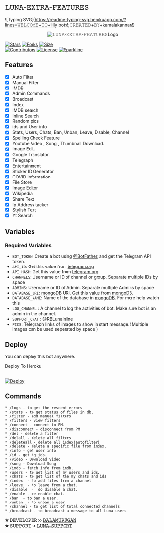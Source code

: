 ## 𝙻𝚄𝙽𝙰-𝙴𝚇𝚃𝚁𝙰-𝙵𝙴𝙰𝚃𝚄𝚁𝙴𝚂
 ![Typing SVG](https://readme-typing-svg.herokuapp.com/?lines=𝚆𝙴𝙻𝙲𝙾𝙼𝙴+𝚃𝙾+lilly bots!;𝙲𝚁𝙴𝙰𝚃𝙴𝙳+𝙱𝚈+kamalakannan!)
<p align="center">
  <img src="https://telegra.ph/file/28c3d6a3a6f8a372a9c21.jpg" alt="𝙻𝚄𝙽𝙰-𝙴𝚇𝚃𝚁𝙰-𝙵𝙴𝙰𝚃𝚄𝚁𝙴𝚂Logo">
</p>

[![Stars](https://img.shields.io/github/stars/BalamuruganDV/LUNA-XTRA-FEATURE?style=flat-square&color=pink)](https://github.com/BalamuruganDV/LUNA-XTRA-FEATURE/stargazers)
[![Forks](https://img.shields.io/github/forks/BalamuruganDV/LUNA-XTRA-FEATURE?style=flat-square&color=pink)](https://github.com/BalamuruganDV/LUNA-XTRA-FEATURE/fork)
[![Size](https://img.shields.io/github/repo-size/BalamuruganDV/LUNA-XTRA-FEATURE?style=flat-square&color=pink)](https://github.com//BalamuruganDV/LUNA-XTRA-FEATURE)      
[![Contributors](https://img.shields.io/github/contributors/BalamuruganDV/LUNA-XTRA-FEATURE?style=flat-square&color=pink)](https://github.com/BalamuruganDV/LUNA-XTRA-FEATURE/graphs/contributors)
[![License](https://img.shields.io/badge/License-AGPL-red)](https://github.com/BalamuruganDV/LUNA-XTRA-FEATURE/blob/main/LICENSE)
[![Sparkline](https://stars.medv.io/BalamuruganDV/LUNA-XTRA-FEATURE.svg)](https://stars.medv.io/BalamuruganDV/LUNA-XTRA-FEATURE)


## Features

- [x] Auto Filter
- [x] Manual Filter
- [x] IMDB
- [x] Admin Commands
- [x] Broadcast
- [x] Index
- [x] IMDB search
- [x] Inline Search
- [x] Random pics
- [x] ids and User info 
- [x] Stats, Users, Chats, Ban, Unban, Leave, Disable, Channel
- [x] Spelling Check Feature
- [x] Youtube Video , Song , Thumbnail Download.
- [x] Image Edit.
- [x] Google Translator.
- [x] Telegraph
- [x] Entertainment
- [x] Sticker ID Generator
- [x] COVID Information
- [x] File Store
- [X] Image Editor
- [x] Wikipedia
- [x] Share Text
- [x] Ip Address tacker
- [x] Stylish Text
- [x] Yt Search

## Variables

### Required Variables
* `BOT_TOKEN`: Create a bot using [@BotFather](https://telegram.dog/BotFather), and get the Telegram API token.
* `API_ID`: Get this value from [telegram.org](https://my.telegram.org/apps)
* `API_HASH`: Get this value from [telegram.org](https://my.telegram.org/apps)
* `CHANNELS`: Username or ID of channel or group. Separate multiple IDs by space
* `ADMINS`: Username or ID of Admin. Separate multiple Admins by space
* `DATABASE_URI`: [mongoDB](https://www.mongodb.com) URI. Get this value from [mongoDB](https://www.mongodb.com).
* `DATABASE_NAME`: Name of the database in [mongoDB](https://www.mongodb.com). For more help watch this 
* `LOG_CHANNEL` : A channel to log the activities of bot. Make sure bot is an admin in the channel.
* `SUPPORT_CHAT` : @RBLunainline
* `PICS`: Telegraph links of images to show in start message.( Multiple images can be used seperated by space )

## Deploy
You can deploy this bot anywhere.


<summary>Deploy To Heroku</summary>
<br>
<p>
<a href="https://heroku.com/deploy?template=https://github.com/BalamuruganDV/LUNA-XTRA-FEATURE">
  <img src="https://www.herokucdn.com/deploy/button.svg" alt="Deploy">
</a>
</p>

## Commands
```
* /logs - to get the rescent errors
* /stats - to get status of files in db.
* /filter - add manual filters
* /filters - view filters
* /connect - connect to PM.
* /disconnect - disconnect from PM
* /del - delete a filter
* /delall - delete all filters
* /deleteall - delete all index(autofilter)
* /delete - delete a specific file from index.
* /info - get user info
* /id - get tg ids.
* /video - Download Video
* /song - Download Song
* /imdb - fetch info from imdb.
* /users - to get list of my users and ids.
* /chats - to get list of the my chats and ids 
* /index  - to add files from a channel
* /leave  - to leave from a chat.
* /disable  -  do disable a chat.
* /enable - re-enable chat.
* /ban  - to ban a user.
* /unban  - to unban a user.
* /channel - to get list of total connected channels
* /broadcast - to broadcast a message to all Luna users
```

<b>✮ 𝙳𝙴𝚅𝙴𝙻𝙾𝙿𝙴𝚁 ›› [𝙱𝙰𝙻𝙰𝙼𝚄𝚁𝚄𝙶𝙰𝙽](https://t.me/balaSMURUGAN)</b>                                                                                                                                                                                     
<b>✮ 𝚂𝚄𝙿𝙿𝙾𝚁𝚃 ›› [𝙻𝚄𝙽𝙰-𝚂𝚄𝙿𝙿𝙾𝚁𝚃](https://t.me/LunaSupports)</b>
